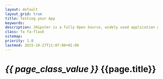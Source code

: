 ```yaml
---
layout: default
layout_grid: true
title: Testing your App
keywords:
description: JHipster is a fully Open Source, widely used application generator. It leverages cool technologies like Spring Boot, AngularJS and Yeoman to give you a high level of productivity and quality.
class: fa fa-flask
sitemap:
priority: 1.0
lastmod: 2015-10-27T11:07:00+01:00
---
```


<h1><i class="{{ page.class }}" style="width: 55px;">{{ page_class_value }}</i> {{page.title}}</h1>
